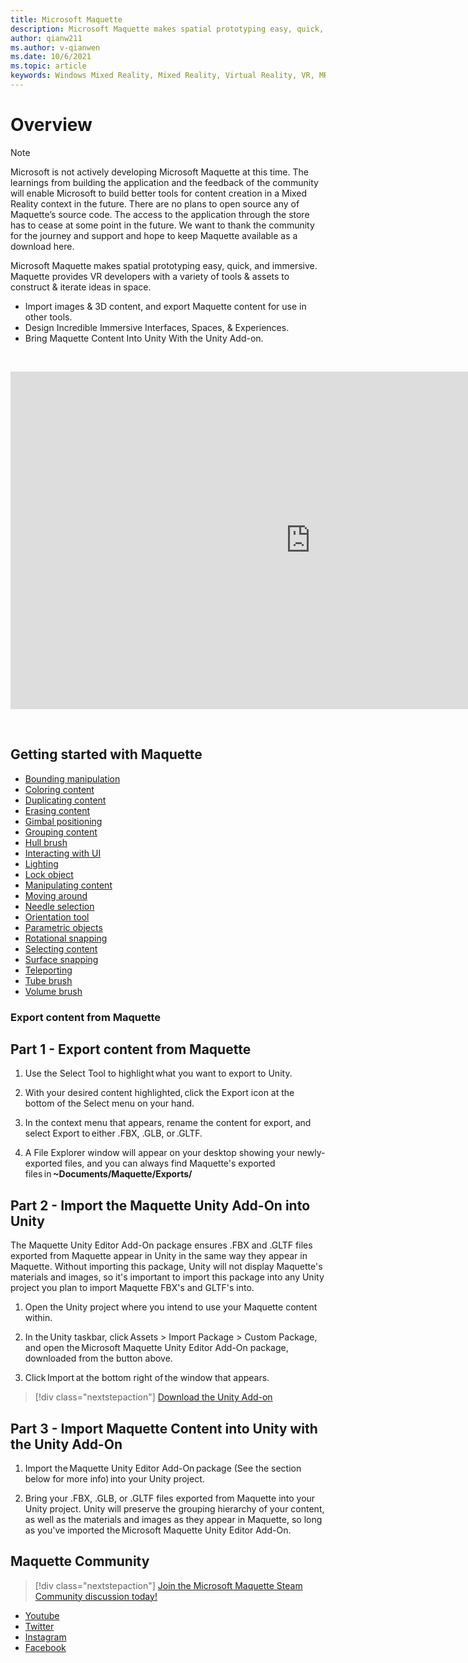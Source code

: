 ```yaml
---
title: Microsoft Maquette 
description: Microsoft Maquette makes spatial prototyping easy, quick, and immersive. Maquette provides VR developers with a variety of tools & assets to construct & iterate ideas in space.
author: qianw211
ms.author: v-qianwen
ms.date: 10/6/2021
ms.topic: article
keywords: Windows Mixed Reality, Mixed Reality, Virtual Reality, VR, MR, get started, setup, Mixed Reality Portal, Maquette
---
```


# Overview

>[!Note]
>Microsoft is not actively developing Microsoft Maquette at this time. The learnings from building the application and the feedback of the community will enable Microsoft to build better tools for content creation in a Mixed Reality context in the future. There are no plans to open source any of Maquette’s source code. The access to the application through the store has to cease at some point in the future. We want to thank the community for the journey and support and hope to keep Maquette available as a download here.

Microsoft Maquette makes spatial prototyping easy, quick, and immersive. Maquette provides VR developers with a variety of tools & assets to construct & iterate ideas in space. 

- Import images & 3D content, and export Maquette content for use in other tools. 
- Design Incredible Immersive Interfaces, Spaces, & Experiences. 
- Bring Maquette Content Into Unity With the Unity Add-on. 

&nbsp;  

<iframe src="https://channel9.msdn.com/Shows/Docs-Mixed-Reality/Maquette-Teaser/player" width="960" height="540" allowFullScreen frameBorder="0" title="Maquette Teaser - Microsoft Channel 9 Video"></iframe>

&nbsp;  

## Getting started with Maquette 

* [Bounding manipulation](https://channel9.msdn.com/Shows/Docs-Mixed-Reality/Maquette-Bounding-Manipulation)
* [Coloring content](https://channel9.msdn.com/Shows/Docs-Mixed-Reality/Maquette-Coloring-Content)
* [Duplicating content](https://channel9.msdn.com/Shows/Docs-Mixed-Reality/Maquette-Duplicating-Content)
* [Erasing content](https://channel9.msdn.com/Shows/Docs-Mixed-Reality/Maquette-Erasing-Content)
* [Gimbal positioning](https://channel9.msdn.com/Shows/Docs-Mixed-Reality/Maquette-Gimbal)
* [Grouping content](https://channel9.msdn.com/Shows/Docs-Mixed-Reality/Maquette-Grouping-Content)
* [Hull brush](https://channel9.msdn.com/Shows/Docs-Mixed-Reality/Maquette-Hull-Brush)
* [Interacting with UI](https://channel9.msdn.com/Shows/Docs-Mixed-Reality/Maquette-Hand-UI) 
* [Lighting](https://channel9.msdn.com/Shows/Docs-Mixed-Reality/Maquette-Lighting)
* [Lock object](https://channel9.msdn.com/Shows/Docs-Mixed-Reality/Maquette-Lock-Object)
* [Manipulating content](https://channel9.msdn.com/Shows/Docs-Mixed-Reality/Maquette-Object-Manipulation)
* [Moving around](https://channel9.msdn.com/Shows/Docs-Mixed-Reality/Maquette-Swimming)
* [Needle selection](https://channel9.msdn.com/Shows/Docs-Mixed-Reality/Maquette-Needle-Selection)
* [Orientation tool](https://channel9.msdn.com/Shows/Docs-Mixed-Reality/Maquette-Orientation-Tool)
* [Parametric objects](https://channel9.msdn.com/Shows/Docs-Mixed-Reality/Maquette-Parametric-Objects)
* [Rotational snapping](https://channel9.msdn.com/Shows/Docs-Mixed-Reality/Maquette-Rotational-Snapping)
* [Selecting content](https://channel9.msdn.com/Shows/Docs-Mixed-Reality/Maquette-Selecting-Content)
* [Surface snapping](https://channel9.msdn.com/Shows/Docs-Mixed-Reality/Maquette-Surface-Snapping)
* [Teleporting](https://channel9.msdn.com/Shows/Docs-Mixed-Reality/Maquette-Teleporting)
* [Tube brush](https://channel9.msdn.com/Shows/Docs-Mixed-Reality/Maquette-Tube-Brush)
* [Volume brush](https://channel9.msdn.com/Shows/Docs-Mixed-Reality/Maquette-Volume-Brush)

### Export content from Maquette

## Part 1 - Export content from Maquette

1. Use the Select Tool to highlight what you want to export to Unity. 

1. With your desired content highlighted, click the Export icon at the bottom of the Select menu on your hand. 

1. In the context menu that appears, rename the content for export, and select Export to either .FBX, .GLB, or .GLTF. 

1. A File Explorer window will appear on your desktop showing your newly-exported files, and you can always find Maquette's exported files in **~Documents/Maquette/Exports/**

## Part 2 - Import the Maquette Unity Add-On into Unity

The Maquette Unity Editor Add-On package ensures .FBX and .GLTF files exported from Maquette appear in Unity in the same way they appear in Maquette. Without importing this package, Unity will not display Maquette's materials and images, so it's important to import this package into any Unity project you plan to import Maquette FBX's and GLTF's into. 

1. Open the Unity project where you intend to use your Maquette content within. 

1. In the Unity taskbar, click Assets > Import Package > Custom Package, and open the Microsoft Maquette Unity Editor Add-On package, downloaded from the button above. 

1. Click Import at the bottom right of the window that appears. 

>[!div class="nextstepaction"] 
>[Download the Unity Add-on](https://www.maquette.ms/asset/MaquetteUnityEditorAddon.unitypackage) 

## Part 3 - Import Maquette Content into Unity with the Unity Add-On 

1. Import the Maquette Unity Editor Add-On package (See the section below for more info) into your Unity project. 

1. Bring your .FBX, .GLB, or .GLTF files exported from Maquette into your Unity project. Unity will preserve the grouping hierarchy of your content, as well as the materials and images as they appear in Maquette, so long as you've imported the Microsoft Maquette Unity Editor Add-On. 

## Maquette Community 

>[!div class="nextstepaction"] 
>[Join the Microsoft Maquette Steam Community discussion today!](https://steamcommunity.com/app/967490/discussions/)

* [Youtube](https://www.youtube.com/channel/UC3LL920zxSo16CmmmVCntxw)
* [Twitter](https://twitter.com/MadeInMaquette)
* [Instagram](https://www.instagram.com/microsoftmaquette/)
* [Facebook](https://www.facebook.com/MicrosoftMaquette/)